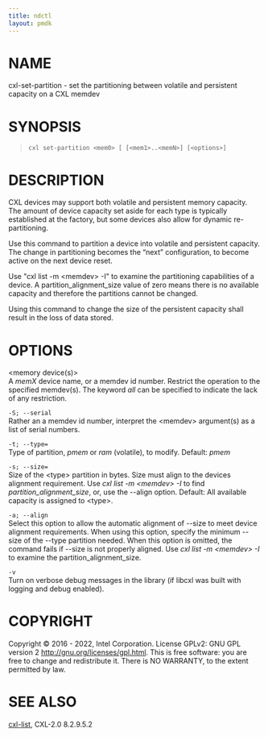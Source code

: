 ```yaml
---
title: ndctl
layout: pmdk
---
```


# NAME

cxl-set-partition - set the partitioning between volatile and persistent
capacity on a CXL memdev

# SYNOPSIS

>     cxl set-partition <mem0> [ [<mem1>..<memN>] [<options>]

# DESCRIPTION

CXL devices may support both volatile and persistent memory capacity.
The amount of device capacity set aside for each type is typically
established at the factory, but some devices also allow for dynamic
re-partitioning.

Use this command to partition a device into volatile and persistent
capacity. The change in partitioning becomes the “next” configuration,
to become active on the next device reset.

Use "cxl list -m \<memdev> -I" to examine the partitioning capabilities
of a device. A partition_alignment_size value of zero means there is no
available capacity and therefore the partitions cannot be changed.

Using this command to change the size of the persistent capacity shall
result in the loss of data stored.

# OPTIONS

\<memory device(s)>  
A *memX* device name, or a memdev id number. Restrict the operation to
the specified memdev(s). The keyword *all* can be specified to indicate
the lack of any restriction.

`-S; --serial`  
Rather an a memdev id number, interpret the \<memdev> argument(s) as a
list of serial numbers.

`-t; --type=`  
Type of partition, *pmem* or *ram* (volatile), to modify. Default:
*pmem*

`-s; --size=`  
Size of the \<type> partition in bytes. Size must align to the devices
alignment requirement. Use *cxl list -m \<memdev> -I* to find
*partition_alignment_size*, or, use the --align option. Default: All
available capacity is assigned to \<type>.

`-a; --align`  
Select this option to allow the automatic alignment of --size to meet
device alignment requirements. When using this option, specify the
minimum --size of the --type partition needed. When this option is
omitted, the command fails if --size is not properly aligned. Use *cxl
list -m \<memdev> -I* to examine the partition_alignment_size.

`-v`  
Turn on verbose debug messages in the library (if libcxl was built with
logging and debug enabled).

# COPYRIGHT

Copyright © 2016 - 2022, Intel Corporation. License GPLv2: GNU GPL
version 2 <http://gnu.org/licenses/gpl.html>. This is free software: you
are free to change and redistribute it. There is NO WARRANTY, to the
extent permitted by law.

# SEE ALSO

[cxl-list](cxl-list.md), CXL-2.0 8.2.9.5.2
